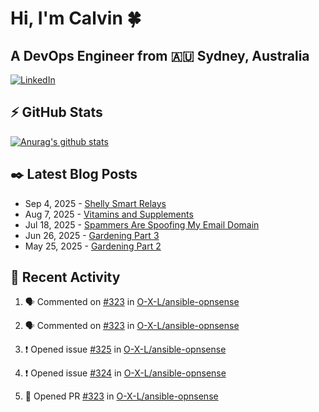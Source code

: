 # Hi, I'm Calvin 🍀
## A DevOps Engineer from 🇦🇺 Sydney, Australia</h3>


[![LinkedIn](https://img.shields.io/badge/-c–bui-0077B5?style=flat-square&labelColor=0077B5&logo=LinkedIn&logoColor=white)](https://www.linkedin.com/in/c-bui/)



<!-- https://github.com/rishavanand/github-profilinator -->
## ⚡ GitHub Stats
[![Anurag's github stats](https://github-readme-stats.vercel.app/api?username=calvinbui&count_private=true&hide_title=true)](https://github.com/anuraghazra/github-readme-stats)





<!-- https://github.com/gautamkrishnar/blog-post-workflow -->
## ✒️ Latest Blog Posts






<!-- BLOG-POST-LIST:START -->
- Sep 4, 2025 - [Shelly Smart Relays](https://calvin.me/shelly-smart-relays)
- Aug 7, 2025 - [Vitamins and Supplements](https://calvin.me/vitamins-and-supplements)
- Jul 18, 2025 - [Spammers Are Spoofing My Email Domain](https://calvin.me/spammers-are-spoofing-my-email)
- Jun 26, 2025 - [Gardening Part 3](https://calvin.me/gardening-part-3)
- May 25, 2025 - [Gardening Part 2](https://calvin.me/gardening-part-2)

<!-- BLOG-POST-LIST:END -->

## 🏃‍ Recent Activity

<!--START_SECTION:activity-->
1. 🗣 Commented on [#323](https://github.com/O-X-L/ansible-opnsense/pull/323#issuecomment-3379042263) in [O-X-L/ansible-opnsense](https://github.com/O-X-L/ansible-opnsense)




2. 🗣 Commented on [#323](https://github.com/O-X-L/ansible-opnsense/pull/323#issuecomment-3379013156) in [O-X-L/ansible-opnsense](https://github.com/O-X-L/ansible-opnsense)






3. ❗ Opened issue [#325](https://github.com/O-X-L/ansible-opnsense/issues/325) in [O-X-L/ansible-opnsense](https://github.com/O-X-L/ansible-opnsense)








4. ❗ Opened issue [#324](https://github.com/O-X-L/ansible-opnsense/issues/324) in [O-X-L/ansible-opnsense](https://github.com/O-X-L/ansible-opnsense)






5. 💪 Opened PR [#323](https://github.com/O-X-L/ansible-opnsense/pull/323) in [O-X-L/ansible-opnsense](https://github.com/O-X-L/ansible-opnsense)




<!--END_SECTION:activity-->
